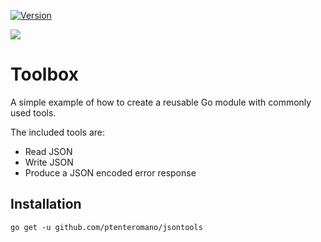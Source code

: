 [![Version](https://img.shields.io/badge/goversion-1.18.x-blue.svg)](https://golang.org)
<!-- [![License](http://img.shields.io/badge/license-mit-blue.svg?style=flat-square)](https://raw.githubusercontent.com/tsawler/goblender/master/LICENSE) -->
<!-- [![Go Report Card](https://goreportcard.com/badge/github.com/ptenteromano/jsontools)](https://goreportcard.com/report/github.com/ptenteromano/jsontools) -->
<!-- ![Tests](https://github.com/tsawler/toolbox/actions/workflows/tests.yml/badge.svg) -->
<a href="https://pkg.go.dev/github.com/ptenteromano/jsontools"><img src="https://img.shields.io/badge/godoc-reference-%23007d9c.svg"></a>
# Toolbox

A simple example of how to create a reusable Go module with commonly used tools.

The included tools are:

- Read JSON
- Write JSON
- Produce a JSON encoded error response


## Installation

`go get -u github.com/ptenteromano/jsontools`
